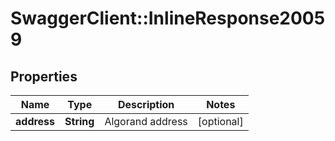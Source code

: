# SwaggerClient::InlineResponse20059

## Properties
Name | Type | Description | Notes
------------ | ------------- | ------------- | -------------
**address** | **String** | Algorand address | [optional] 


